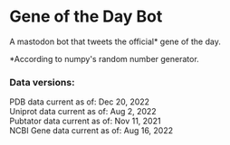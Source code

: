 # Gene of the Day Bot

A mastodon bot that tweets the official* gene of the day.

*According to numpy's random number generator.

### Data versions:
PDB data current as of: Dec 20, 2022\
Uniprot data current as of: Aug 2, 2022\
Pubtator data current as of: Nov 11, 2021\
NCBI Gene data current as of: Aug 16, 2022

